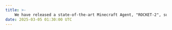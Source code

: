 ```yaml
---
title: >-
    We have released a state-of-the-art Minecraft Agent, "ROCKET-2", supporting cross-view goal specification! 
date: 2025-03-05 01:30:00 UTC
---
```

